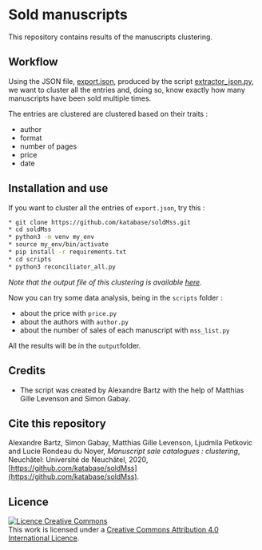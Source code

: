 # Sold manuscripts

This repository contains results of the manuscripts clustering.

## Workflow

Using the JSON file, [export.json](https://github.com/katabase/soldMss/blob/main/export.json), produced by the script [extractor_json.py](https://github.com/katabase/3_TaggedData/blob/main/script/extractor_json.py), we want to cluster all the entries and, doing so, know exactly how many manuscripts have been sold multiple times.

The entries are clustered are clustered based on their traits :
* author
* format
* number of pages
* price
* date

## Installation and use

If you want to cluster all the entries of `export.json`, try this :

```bash
* git clone https://github.com/katabase/soldMss.git
* cd soldMss
* python3 -m venv my_env
* source my_env/bin/activate
* pip install -r requirements.txt
* cd scripts
* python3 reconciliator_all.py
```

*Note that the output file of this clustering is available [here](https://github.com/katabase/soldMss/blob/main/output/reconciliated.json).*

Now you can try some data analysis, being in the `scripts` folder :

* about the price with `price.py`
* about the authors with `author.py`
* about the number of sales of each manuscript with `mss_list.py`

All the results will be in the `output`folder.

## Credits

* The script was created by Alexandre Bartz with the help of Matthias Gille Levenson and Simon Gabay.


## Cite this repository
Alexandre Bartz, Simon Gabay, Matthias Gille Levenson, Ljudmila Petkovic and Lucie Rondeau du Noyer, _Manuscript sale catalogues : clustering_, Neuchâtel: Université de Neuchâtel, 2020, [https://github.com/katabase/soldMss](https://github.com/katabase/soldMss).

## Licence
<a rel="license" href="http://creativecommons.org/licenses/by/4.0/"><img alt="Licence Creative Commons" style="border-width:0" src="https://i.creativecommons.org/l/by/4.0/88x31.png" /></a><br />This work is licensed under a <a rel="license" href="http://creativecommons.org/licenses/by/4.0/">Creative Commons Attribution 4.0 International Licence</a>.